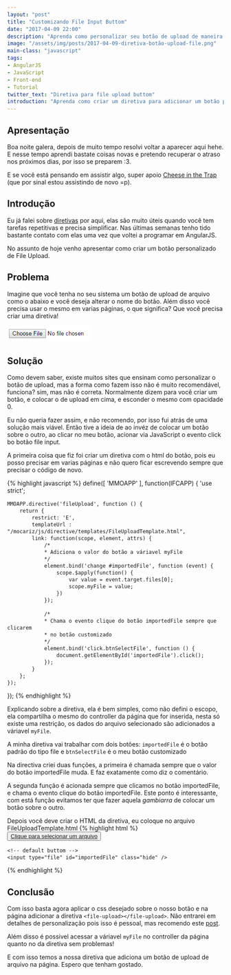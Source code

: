 ```yaml
---
layout: "post"
title: "Customizando File Input Buttom"
date: "2017-04-09 22:00"
description: "Aprenda como personalizar seu botão de upload de maneira fácil e sem redundância!"
image: "/assets/img/posts/2017-04-09-diretiva-botão-upload-file.png"
main-class: "javascript"
tags:
- AngularJS
- JavaScript
- Front-end
- Tutorial
twitter_text: "Diretiva para file upload buttom"
introduction: "Aprenda como criar um diretiva para adicionar um botão personalizado de upload de arquivos"
---
```


## Apresentação

Boa noite galera, depois de muito tempo resolvi voltar a aparecer aqui hehe. E nesse tempo aprendi bastate coisas novas e pretendo recuperar o atraso nos próximos dias, por isso se preparem :3.

E se você está pensando em assistir algo, super apoio [Cheese in the Trap](http://boxasian.com/tv-series/cheese-in-the-trapce/) (que por sinal estou assistindo de novo =p).

## Introdução

Eu já falei sobre [diretivas](https://monicamota.com.br/entendendo-diretiva-angular/) por aqui, elas são muito úteis quando você tem tarefas repetitivas e precisa simplificar. Nas últimas semanas tenho tido bastante contato com elas uma vez que voltei a programar em AngularJS.

No assunto de hoje venho apresentar como criar um botão personalizado de File Upload.

## Problema
Imagine que você tenha no seu sistema um botão de upload de arquivo como o abaixo e você deseja alterar o nome do botão. Além disso você precisa
usar o mesmo em varias páginas, o que significa? Que você precisa criar uma diretiva!

![File Upload Button](/assets/img/posts/2017-04-09/file-upload.png)

## Solução

Como devem saber, existe muitos sites que ensinam como personalizar o botão de upload, mas a forma como fazem isso não
é muito recomendável, funciona? sim, mas não é correta. Normalmente dizem para você criar um botão, e colocar o de upload em cima, e esconder o mesmo com opacidade 0.

Eu não queria fazer assim, e não recomendo, por isso fui atrás de uma solução mais viável. Então tive a ideia de ao invéz de colocar um botão sobre o outro, ao clicar no meu  botão, acionar via JavaScript o evento
click bo botão file input.

A primeira coisa que fiz foi criar um diretiva com o html do botão, pois eu posso precisar em varias páginas e não quero ficar escrevendo sempre que precisar o código de novo.

{% highlight javascript %}
define([ 'MMOAPP' ], function(IFCAPP) {
    'use strict';

    MMOAPP.directive('fileUpload', function () {
        return {
            restrict: 'E',
            templateUrl : "/mocariz/js/directive/templates/FileUploadTemplate.html",
            link: function(scope, element, attrs) {
                /*
                * Adiciona o valor do botão a váriavel myFile
                */
                element.bind('change #importedFile', function (event) {
                    scope.$apply(function() {
                        var value = event.target.files[0];
                        scope.myFile = value;
                    })
                });

                /*
                * Chama o evento clique do botão importedFile sempre que clicarem
                * no botão customizado
                */
                element.bind('click.btnSelectFile', function () {
                    document.getElementById('importedFile').click();
                });
            }
        };
    });
});
{% endhighlight %}

Explicando sobre a diretiva, ela é bem simples, como não defini o escopo, ela compartilha o mesmo do controller da página
que for inserida, nesta só existe uma restrição, os dados do arquivo selecionado são adicionados a váriavel `myFile`.

A minha diretiva vai trabalhar com dois botões: `importedFile` é o botão padrão do tipo file e `btnSelectFile` é o meu botão customizado

Na directiva criei duas funções, a primeira é chamada sempre que o valor do botão importedFile muda. E faz exatamente como diz o comentário.

A segunda função é acionada sempre que clicamos no botão importedFile, e chama o evento clique do botão importedFile.
Este ponto é interessante, com está função evitamos ter que fazer aquela *gambiarra* de colocar um botão sobre o outro.

Depois você deve criar o HTML da diretiva, eu coloque no arquivo FileUploadTemplate.html
{% highlight html %}
    <!-- personalized button -->
    <button class="btn btnSelectFile">
        <a href="javascript: void(0)">Clique para selecionar um arquivo</a>
    </button>
    <span ng-bind-template="{{ myFile.name }}" title="{{ myFile.name }}"></span>

    <!-- default buttom -->
    <input type="file" id="importedFile" class="hide" />
{% endhighlight %}


## Conclusão

Com isso basta agora aplicar o css desejado sobre o nosso botão e na página adicionar a diretiva `<file-upload></file-upload>`.
Não entrarei em detalhes de personalização pois isso é pessoal, mas recomendo este [post](https://tympanus.net/codrops/2015/09/15/styling-customizing-file-inputs-smart-way/).

Além disso é possivel acessar a váriavel `myFile` no controller  da página quanto no da diretiva sem problemas!

E com isso temos a nossa diretiva que adiciona um botão de upload de arquivo na página. Espero que tenham gostado.
